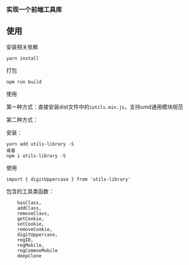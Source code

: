 ### 实现一个前端工具库

## 使用

安装相关依赖
````
yarn install
````

打包
````
npm run build
````
使用

第一种方式：直接安装dist文件中的`iutils.min.js`，支持umd通用模块规范

第二种方式：

安装：
````
yarn add utils-library -S
或者
npm i utils-library -S
````

使用
````
import { digitUppercase } from 'utils-library'
````

包含的工具类函数：

````
    hasClass,
    addClass,
    removeClass,
    getCookie,
    setCookie,
    removeCookie,
    digitUppercase,
    regID,
    regMobile,
    regCommonMobile
    deepClone
````